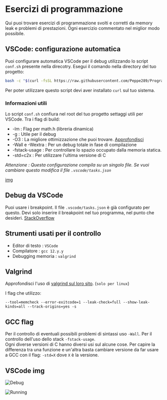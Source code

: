 # Esercizi di programmazione
Qui puoi trovare esercizi di programmazione svolti e corretti da memory leak e problemi di prestazioni. Ogni esercizio commentato nel miglior modo possibile.

VSCode: configurazione automatica
---
Puoi configurare automatica VSCode per il debug utilizzando lo script `conf.sh` presente nella direcotry. Esegui il comando nella directory del tuo progetto:

```bash
bash -c "$(curl -fsSL https://raw.githubusercontent.com/Peppe289/Programming-C/main/conf.sh)"
```

Per poter utilizzare questo script devi aver installato `curl` sul tuo sistema.

### Informazioni utili

Lo script `conf.sh` confiura nel root del tuo progetto settaggi utili per VSCode. Tra i flag di build:
- -lm : Flag per math.h (libreria dinamica)
- -g : Utile per il debug
- -O3 : La migliore ottimizzazione che puoi trovare. [Approfondisci](https://gcc.gnu.org/onlinedocs/gcc/Optimize-Options.html)
- -Wall e -Wextra : Per un debug totale in fase di compilazione
- -fstack-usage : Per controllare lo spazio occupato dalla memoria statica.
- -std=c2x : Per utilizzare l'ultima versione di C

*Attenzione : Questa configurazione compila su un singolo file. Se vuoi cambiare questo modifica il file `.vscode/tasks.json`* 

[img](#img)

Debug da VSCode
---
Puoi usare i breakpoint. Il file `.vscode/tasks.json` è già configurato per questo. Devi solo inserire il breakpoint nel tuo programma, nel punto che desideri. [StackOverflow](https://stackoverflow.com/a/4326474)

Strumenti usati per il controllo
---

- Editor di testo : `VSCode`
- Compilatore : `gcc 12.y.y`
- Debugging memoria : `valgrind` 

Valgrind
---
Approfondisci l'uso di [valgrind sul loro sito](https://valgrind.org/). (`solo per linux`)

I flag che utilizzo:

```shell
--tool=memcheck --error-exitcode=1 --leak-check=full --show-leak-kinds=all --track-origins=yes -s
```

GCC flag
---
Per il controllo di eventuali possibili problemi di sintassi uso `-Wall`. Per il controllo dell'uso dello stack `-fstack-usage`. <br>
Ogni diverse versioni di C hanno diversi usi sul alcune cose. Per capire la differenza tra una funzione e un'altra basta cambiare versione da far usare a GCC con il flag: `-std=X` dove `X` è la versione.

VSCode img
---
<a name="img"></a>

![Debug](./img/start.png)

![Running](./img/run.png)